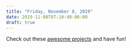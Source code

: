 ```yaml
---
title: "Friday, November 8, 2019"
date: 2019-11-08T07:10:40-06:00
draft: true
---
```


Check out these [awesome projects](https://glitch.com/@adascript/csd-stuff) and have fun!